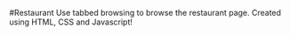 #Restaurant
Use tabbed browsing to browse the restaurant page. Created using HTML, CSS and Javascript!
